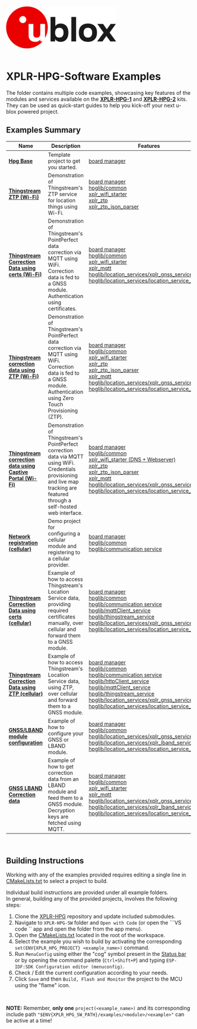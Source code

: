 ![u-blox](./../media/shared/logos/ublox_logo.jpg)
<br>
<br>

# XPLR-HPG-Software Examples

The folder contains multiple code examples, showcasing key features of the modules and services available on the **[XPLR-HPG-1](https://www.u-blox.com/en/product/xplr-hpg-1)** and **[XPLR-HPG-2](https://www.u-blox.com/en/product/xplr-hpg-2)** kits. They can be used as quick-start guides to help you kick-off your next u-blox powered project.

## Examples Summary
Name | Description | Features
--- | --- | ---
**[Hpg Base](./shortrange/01_hpg_base/)** | Template project to get you started. | [board manager](./../components/boards/)
**[Thingstream ZTP (Wi-Fi)](./shortrange/02_hpg_wifi_http_ztp/)** | Demonstration of Thingstream's ZTP service for location things using Wi-Fi. | [board manager](./../components/boards/) <br> [hpglib/common](./../components/hpglib/src/common) <br> [xplr_wifi_starter](./../components/xplr_wifi_starter) <br> [xplr_ztp](./../components/xplr_ztp) <br> [xplr_ztp_json_parser](./../components/xplr_ztp_json_parser/)
**[Thingstream Correction Data using certs (Wi-Fi)](./shortrange/03_hpg_wifi_mqtt_correction_certs/)** | Demonstration of Thingstream's PointPerfect data correction via MQTT using WiFi. <br> Correction data is fed to a GNSS module. <br> Authentication using certificates. | [board manager](./../components/boards/) <br> [hpglib/common](./../components/hpglib/src/common) <br> [xplr_wifi_starter](./../components/xplr_wifi_starter) <br> [xplr_mqtt](./../components/xplr_mqtt) <br> [hpglib/location_services/xplr_gnss_service](./../components/hpglib/src/location_service/gnss_service/) <br> [hpglib/location_services/location_service_helpers](./../components/hpglib/src/location_service/location_service_helpers/)
**[Thingstream correction data using ZTP (Wi-Fi)](./shortrange/04_hpg_wifi_mqtt_correction_ztp/)** | Demonstration of Thingstream's PointPerfect data correction via MQTT using WiFi. <br> Correction data is fed to a GNSS module. <br> Authentication using Zero Touch Provisioning (ZTP). | [board manager](./../components/boards/) <br> [hpglib/common](./../components/hpglib/src/common) <br> [xplr_wifi_starter](./../components/xplr_wifi_starter) <br> [xplr_ztp](./../components/xplr_ztp) <br> [xplr_ztp_json_parser](./../components/xplr_ztp_json_parser/) <br> [xplr_mqtt](./../components/xplr_mqtt) <br> [hpglib/location_services/xplr_gnss_service](./../components/hpglib/src/location_service/gnss_service/) <br> [hpglib/location_services/location_service_helpers](./../components/hpglib/src/location_service/location_service_helpers/)
**[Thingstream correction data using Captive Portal (Wi-Fi)](./shortrange/05_hpg_wifi_mqtt_correction_captive_portal/)** | Demonstration of Thingstream's PointPerfect correction data via MQTT using WiFi.<br>Credentials provisioning and live map tracking are featured through a self-hosted web interface. | [board manager](./../components/boards/) <br> [hpglib/common](./../components/hpglib/src/common) <br> [xplr_wifi_starter (DNS + Webserver)](./../components/xplr_wifi_starter) <br> [xplr_ztp](./../components/xplr_ztp) <br> [xplr_ztp_json_parser](./../components/xplr_ztp_json_parser/) <br> [xplr_mqtt](./../components/xplr_mqtt) <br> [hpglib/location_services/xplr_gnss_service](./../components/hpglib/src/location_service/gnss_service/) <br> [hpglib/location_services/location_service_helpers](./../components/hpglib/src/location_service/location_service_helpers/)
**[Network registration (cellular)](./cellular/01_hpg_cell_register/)** | Demo project for configuring a cellular module and registering to a cellular provider. | [board manager](./../components/boards) <br> [hpglib/common](./../components/hpglib/src/common) <br> [hpglib/communication service](./../components/hpglib/src/com_service)
**[Thingstream Correction Data using certs (cellular)](./cellular/02_hpg_cell_mqtt_correction_certs/)** | Example of how to access Thingstream's Location Service data, providing required certificates manually, over cellular and forward them to a GNSS module. | [board manager](./../components/boards) <br> [hpglib/common](./../components/hpglib/src/common) <br> [hpglib/communication service](./../components/hpglib/src/com_service) <br> [hpglib/mqttClient_service](./../components/hpglib/src/mqttClient_service/) <br> [hpglib/thingstream_service](./../components/hpglib/src/thingstream_service/) <br> [hpglib/location_services/xplr_gnss_service](./../components/hpglib/src/location_service/gnss_service/) <br> [hpglib/location_services/location_service_helpers](./../components/hpglib/src/location_service/location_service_helpers/)
**[Thingstream Correction Data using ZTP (cellular)](./cellular/03_hpg_cell_mqtt_correction_ztp/)** | Example of how to access Thingstream's Location Service data, using ZTP, over cellular and forward them to a GNSS module. | [board manager](./../components/boards) <br> [hpglib/common](./../components/hpglib/src/common) <br> [hpglib/communication service](./../components/hpglib/src/com_service) <br> [hpglib/httpClient_service](./../components/hpglib/src/httpClient_service/) <br> [hpglib/mqttClient_service](./../components/hpglib/src/mqttClient_service/) <br> [hpglib/thingstream_service](./../components/hpglib/src/thingstream_service/) <br> [hpglib/location_services/xplr_gnss_service](./../components/hpglib/src/location_service/gnss_service/) <br> [hpglib/location_services/location_service_helpers](./../components/hpglib/src/location_service/location_service_helpers/)
**[GNSS/LBAND module configuration](./positioning/01_hpg_gnss_config/)** | Example of how to configure your GNSS or LBAND module. | [board manager](./../components/boards) <br> [hpglib/common](./../components/hpglib/src/common) <br> [hpglib/location_services/xplr_gnss_service](./../components/hpglib/src/location_service/gnss_service/) <br> [hpglib/location_services/xplr_lband_service](./../components/hpglib/src/location_service/lband_service/) <br> [hpglib/location_services/location_service_helpers](./../components/hpglib/src/location_service/location_service_helpers/)
**[GNSS LBAND Correction data](./positioning/02_hpg_gnss_lband_correction/)** | Example of how to get correction data from an LBAND module and feed them to a GNSS module. <br> Decryption keys are fetched using MQTT.|  [board manager](./../components/boards/) <br> [hpglib/common](./../components/hpglib/src/common) <br> [xplr_wifi_starter](./../components/xplr_wifi_starter) <br> [xplr_mqtt](./../components/xplr_mqtt) <br> [hpglib/location_services/xplr_gnss_service](./../components/hpglib/src/location_service/gnss_service/) <br> [hpglib/location_services/xplr_lband_service](./../components/hpglib/src/location_service/lband_service/) <br> [hpglib/location_services/location_service_helpers](./../components/hpglib/src/location_service/location_service_helpers/)
<br>

## Building Instructions
Working with any of the examples provided requires editing a single line in [CMakeLists.txt](./../CMakeLists.txt) to select a project to build.
<br>

Individual build instructions are provided under all example folders.<br>
In general, building any of the provided projects, involves the following steps:<br>
1. Clone the [XPLR-HPG](https://github.com/u-blox/xplr-hpg) repository and update included submodules.
2. Navigate to  ```XPLR-HPG-SW``` folder and ```Open with Code``` (or open the ```VS code `` app and open the folder from the app menu).
3. Open the [CMakeLists.txt](./../CMakeLists.txt) located in the root of the workspace.
4. Select the example you wish to build by activating the corresponding ```set(ENV{XPLR_HPG_PROJECT} <example_name>)``` command.
5. Run ```MenuConfig``` using either the "cog" symbol present in the [Status bar](https://code.visualstudio.com/docs/getstarted/userinterface) or by opening the command palette (```Ctrl+Shift+P```) and typing 
```ESP-IDF:SDK Configuration editor (menuconfig)```.
6. Check / Edit the current configuration according to your needs.
7. Click `Save` and then `Build, Flash and Monitor` the project to the MCU using the "flame" icon.
<br>

**NOTE:** Remember, **only one** ```project(<example_name>)``` and its corresponding include path ```"$ENV{XPLR_HPG_SW_PATH}/examples/<module>/<example>"``` can be active at a time!

